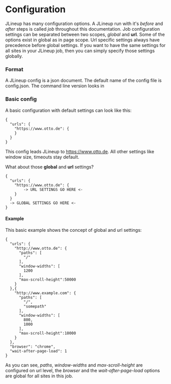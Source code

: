 # Configuration

JLineup has many configuration options. A JLineup run with it's _before_ and _after_ steps is called _job_ throughout
this documentation. Job configuration settings can be separated between two scopes, _global_ and __url__. Some of the
options exist in global as in page scope. Url specific settings always have precedence before global settings. If you want to
have the same settings for all sites in your JLineup job, then you can simply specify those settings globally.

### Format

A JLineup config is a json document. The default name of the config file is config.json. The command line version looks
in 

### Basic config

A basic configuration with default settings can look like this:

    {
      "urls": {
        "https://www.otto.de": {
        }
      }
    }
    
This config leads JLineup to https://www.otto.de. All other settings like window size, timeouts stay default.

What about those __global__ and __url__ settings?

    {
      "urls": {
        "https://www.otto.de": {
            -> URL SETTINGS GO HERE <-
        }
      }
      -> GLOBAL SETTINGS GO HERE <-
    }
    
#### Example

This basic example shows the concept of global and url settings:

    {
      "urls": {
        "http://www.otto.de": {
          "paths": [
            "/"
          ],
          "window-widths": [
            1200
          ],
          "max-scroll-height":50000
        }
      },{
        "http://www.example.com": {
          "paths": [
            "/",
            "somepath"
          ],
          "window-widths": [
            800,
            1000
          ],
          "max-scroll-height":10000
        }
      },
      "browser": "chrome",
      "wait-after-page-load": 1
    }
    
As you can see, _paths_, _window-widths_ and _max-scroll-height_ are configured on url level, the _browser_ and the _wait-after-page-load_
options are global for all sites in this job.

